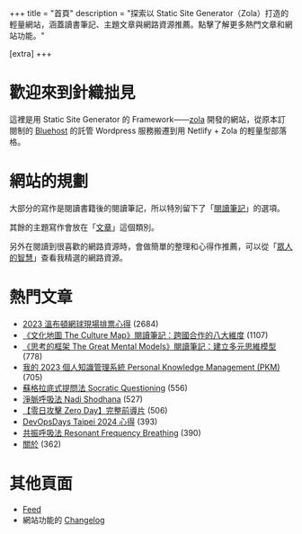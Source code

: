 +++
title = "首頁"
description = "探索以 Static Site Generator（Zola）打造的輕量網站，涵蓋讀書筆記、主題文章與網路資源推薦。點擊了解更多熱門文章和網站功能。"

[extra]
+++

# 歡迎來到針織拙見

這裡是用 Static Site Generator 的 Framework——[zola](https://www.getzola.org/documentation/getting-started/overview/) 開發的網站，從原本訂閱制的 [Bluehost](https://www.bluehost.com/) 的託管 Wordpress 服務搬遷到用 Netlify + Zola 的輕量型部落格。

# 網站的規劃

大部分的寫作是閱讀書籍後的閱讀筆記，所以特別留下了「[閱讀筆記](reading-notes/)」的選項。

其餘的主題寫作會放在「[文章](blog/)」這個類別。

另外在閱讀到很喜歡的網路資源時，會做簡單的整理和心得作推薦，可以從「[眾人的智慧](wistom/)」查看我精選的網路資源。

# 熱門文章
* [2023 溫布頓網球現場排票心得](/blog/2023-wimbledon-tennis/) <span class="view-count">(2684)</span>
* [《文化地圖 The Culture Map》閱讀筆記：跨國合作的八大維度](/reading-notes/the-culture-map/) <span class="view-count">(1107)</span>
* [《思考的框架 The Great Mental Models》閱讀筆記：建立多元思維模型](/reading-notes/the-great-mental-models/) <span class="view-count">(778)</span>
* [我的 2023 個人知識管理系統 Personal Knowledge Management (PKM)](/blog/2023-personal-knowledge-management/) <span class="view-count">(705)</span>
* [蘇格拉底式提問法 Socratic Questioning](/wisdom/methods/socratic-questioning/) <span class="view-count">(556)</span>
* [淨脈呼吸法 Nadi Shodhana](/wisdom/methods/nadi-shodhana/) <span class="view-count">(527)</span>
* [【零日攻擊 Zero Day】完整前導片](/wisdom/videos/zero-day-trailer/) <span class="view-count">(506)</span>
* [DevOpsDays Taipei 2024 心得](/blog/2024-devopsdays-taipei/) <span class="view-count">(393)</span>
* [共振呼吸法 Resonant Frequency Breathing](/wisdom/methods/resonant-frequency-breathing/) <span class="view-count">(390)</span>
* [關於](/about/) <span class="view-count">(362)</span>


# 其他頁面
* [Feed](/atom.xml)
* 網站功能的 [Changelog](@/changelog/index.md)
